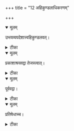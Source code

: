 +++
title = "12 अहिकुण्डलाधिकरणम्"

+++


<details open><summary>मूलम्</summary>

उभयव्यपदेशात्त्वहिकुण्डलवत्।
</details>



<details><summary>टीका</summary>

जगतो ब्रह्मणा साकं द्वैताद्वैतोपदेशतः । पृथक्त्वं चास्य चैकत्वं अहिकुण़्डलवद्भवेत् ॥ [340]
</details>



<details open><summary>मूलम्</summary>

प्रकाशाश्रयवद्वा तेजस्त्वात्।
</details>



<details><summary>टीका</summary>

प्रभायास्तद्वतश्चापि तेजस्त्वेन यथैकता । प्रपञ्चब्रह्मणोस्तद्वत् इति केषांचिदाशयः ॥ [341]
</details>



<details open><summary>मूलम्</summary>

पूर्ववद्वा।
</details>



<details><summary>टीका</summary>

एकजात्यादियोगाच्च नानयोरैक्यसम्भवः । जीवस्येवाचेतनस्यापृथक्स्थित्यांशता हरेः ॥ [342]
</details>



<details open><summary>मूलम्</summary>

प्रतिषेधाच्च।
</details>



<details><summary>टीका</summary>

आत्माऽमृतोजरोऽमृत(ः) इति ह्यचिद्धर्मनिषेधतः । अपृथक्स्थिति योगेन तयोरंशांशि कल्पना ॥ [343]
</details>

